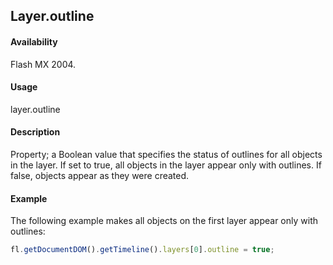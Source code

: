 ## Layer.outline

#### Availability

Flash MX 2004.

#### Usage

layer.outline

#### Description

Property; a Boolean value that specifies the status of outlines for all objects in the layer. If set to true, all objects in the layer appear only with outlines. If false, objects appear as they were created.

#### Example

The following example makes all objects on the first layer appear only with outlines:

```javascript
fl.getDocumentDOM().getTimeline().layers[0].outline = true;
```
